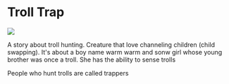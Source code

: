 # Troll Trap

![](https://manhwaz.com/app/manga/uploads/covers/troll-trap.jpg)


A story about troll hunting. Creature that love channeling children (child swapping). It's about a boy name warm warm and sonw girl whose young brother was once a troll. She has the ability to sense trolls

People who hunt trolls are called trappers

<!-- Prince Kaizen Namwali -->
